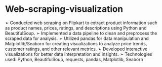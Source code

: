 # Web-scraping-visualization
➢ Conducted web scraping on Flipkart to extract product information such as product names, prices, ratings,
and descriptions using Python and BeautifulSoup.
➢ Implemented a data pipeline to clean and preprocess the scraped data for analysis.
➢ Utilized pandas for data manipulation and Matplotlib/Seaborn for creating visualizations to analyze price
trends, customer ratings, and other relevant metrics.
➢ Developed interactive visualizations for better data interpretation and insights.
➢ Technologies used: Python, BeautifulSoup, requests, pandas, Matplotlib, Seaborn
